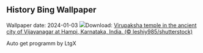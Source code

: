 ## History Bing Wallpaper
Wallpaper date: 2024-01-03
![](https://www.bing.com/th?id=OHR.VirupakshaTempleIN_EN-IN4741302858_UHD.jpg&w=1000)Download: [Virupaksha temple in the ancient city of Vijayanagar at Hampi, Karnataka, India. (© leshiy985/shutterstock)](https://www.bing.com/th?id=OHR.VirupakshaTempleIN_EN-IN4741302858_UHD.jpg)

Auto get programm by LtgX
